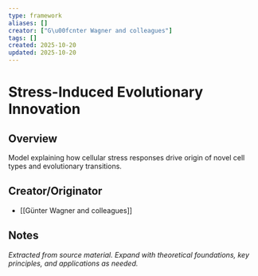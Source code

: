 ```yaml
---
type: framework
aliases: []
creator: ["G\u00fcnter Wagner and colleagues"]
tags: []
created: 2025-10-20
updated: 2025-10-20
---
```


# Stress-Induced Evolutionary Innovation

## Overview

Model explaining how cellular stress responses drive origin of novel cell types and evolutionary transitions.

## Creator/Originator

- [[Günter Wagner and colleagues]]

## Notes

*Extracted from source material. Expand with theoretical foundations, key principles, and applications as needed.*
